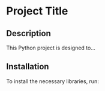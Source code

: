 # Project Title

## Description
This Python project is designed to...

## Installation
To install the necessary libraries, run:
